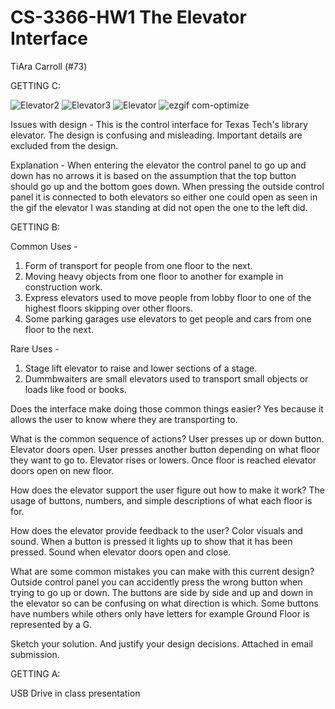 # CS-3366-HW1 The Elevator Interface
TiAra Carroll (#73)

GETTING C:

![Elevator2](https://user-images.githubusercontent.com/36643475/65015526-6f6d7480-d8e7-11e9-9bab-03b23e18dada.jpg)
![Elevator3](https://user-images.githubusercontent.com/36643475/65015591-91ff8d80-d8e7-11e9-8428-1b708ff76acb.jpg)
![Elevator](https://user-images.githubusercontent.com/36643475/65015599-96c44180-d8e7-11e9-9db4-2a5c61935e5e.jpg)
![ezgif com-optimize](https://user-images.githubusercontent.com/36643475/65015868-6af58b80-d8e8-11e9-909f-2cd7e8d3c70c.gif)



Issues with design - 
This is the control interface for Texas Tech's library elevator. The design is confusing and misleading. Important details are excluded from the design.

Explanation - 
When entering the elevator the control panel to go up and down has no arrows it is based on the assumption that the top button should go up and the bottom goes down. When pressing the outside control panel it is connected to both elevators so either one could open as seen in the gif the elevator I was standing at did not open the one to the left did.

GETTING B:

Common Uses - 
1) Form of transport for people from one floor to the next.
2) Moving heavy objects from one floor to another for example in construction work.
3) Express elevators used to move people from lobby floor to one of the highest floors skipping over other floors.
4) Some parking garages use elevators to get people and cars from one floor to the next.

Rare Uses - 
1) Stage lift elevator to raise and lower sections of a stage.
2) Dummbwaiters are small elevators used to transport small objects or loads like food or books.

Does the interface make doing those common things easier?
Yes because it allows the user to know where they are transporting to.

What is the common sequence of actions?
User presses up or down button. Elevator doors open. User presses another button depending on what floor they want to go to. Elevator rises or lowers. Once floor is reached elevator doors open on new floor. 

How does the elevator support the user figure out how to make it work?
The usage of buttons, numbers, and simple descriptions of what each floor is for.

How does the elevator provide feedback to the user?
Color visuals and sound. When a button is pressed it lights up to show that it has been pressed. Sound when elevator doors open and close. 

What are some common mistakes you can make with this current design?
Outside control panel you can accidently press the wrong button when trying to go up or down.
The buttons are side by side and up and down in the elevator so can be confusing on what direction is which.
Some buttons have numbers while others only have letters for example Ground Floor is represented by a G.

Sketch your solution. And justify your design decisions.
Attached in email submission.


GETTING A:

USB Drive in class presentation
